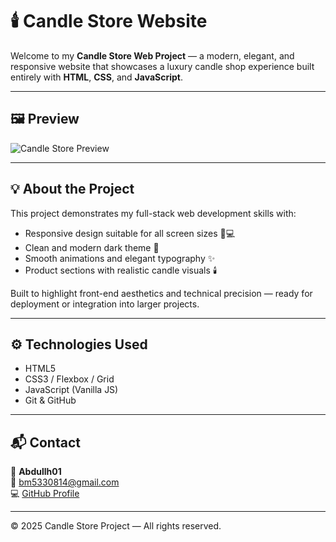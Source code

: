 # 🕯️ Candle Store Website

Welcome to my **Candle Store Web Project** — a modern, elegant, and responsive website that showcases a luxury candle shop experience built entirely with **HTML**, **CSS**, and **JavaScript**.

---

## 🖼️ Preview

![Candle Store Preview](https://raw.githubusercontent.com/Abdullh01/abdullah01.github.io/main/candles.jpeg)

---

## 💡 About the Project

This project demonstrates my full-stack web development skills with:
- Responsive design suitable for all screen sizes 📱💻  
- Clean and modern dark theme 🖤  
- Smooth animations and elegant typography ✨  
- Product sections with realistic candle visuals 🕯️  

Built to highlight front-end aesthetics and technical precision — ready for deployment or integration into larger projects.

---

## ⚙️ Technologies Used

- HTML5  
- CSS3 / Flexbox / Grid  
- JavaScript (Vanilla JS)  
- Git & GitHub  

---

## 📬 Contact

👤 **Abdullh01**  
📧 bm5330814@gmail.com  
💻 [GitHub Profile](https://github.com/Abdullh01)

---

© 2025 Candle Store Project — All rights reserved.

